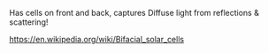 Has cells on front and back, captures Diffuse light from reflections & scattering!

https://en.wikipedia.org/wiki/Bifacial_solar_cells
